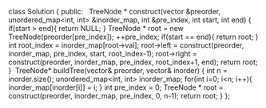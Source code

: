 class Solution {
public:
​
​
TreeNode * construct(vector<int> &preorder, unordered_map<int, int> &inorder_map,
int &pre_index, int start, int end)
{
if(start > end){
return NULL;
}
TreeNode * root = new TreeNode(preorder[pre_index]);
++pre_index;
if(start == end){
return root;
}
int root_index = inorder_map[root->val];
root->left = construct(preorder, inorder_map, pre_index, start, root_index-1);
root->right = construct(preorder, inorder_map, pre_index, root_index+1, end);
return root;
}
​
TreeNode* buildTree(vector<int>& preorder, vector<int>& inorder) {
int n = inorder.size();
unordered_map<int, int> inorder_map;
for(int i=0; i<n; i++){
inorder_map[inorder[i]] = i;
}
int pre_index = 0;
TreeNode * root = construct(preorder, inorder_map, pre_index, 0, n-1);
return root;
}
};